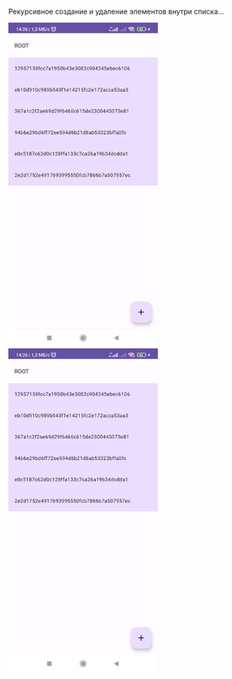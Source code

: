 Рекурсивное создание и удаление элементов внутри списка...

  <img src="https://github.com/Yodomarin7/NodeTree/blob/master/1.jpg" width="300">

  
  <img src="https://github.com/Yodomarin7/NodeTree/blob/master/1.jpg" width="300">
